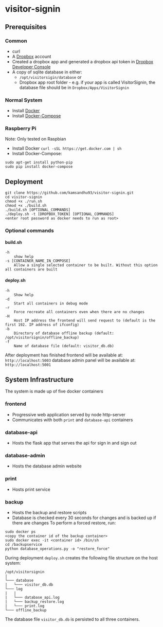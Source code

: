 # visitor-signin

## Prerequisites
### Common
 - curl
 - A [Dropbox](https://www.dropbox.com) account
 - Created a dropbox app and generated a dropbox api token in [Dropbox Developer Console](https://www.dropbox.com/developers/apps)
 - A copy of sqlite database in either:
   - `/opt/visitorsigin/database` or
   - Dropbox app root folder - e.g. if your app is called VisitorSignin, the database file should be in `Dropbox/Apps/VisitorSignin`
### Normal System
 - Install [Docker](https://docs.docker.com/install/)
 - Install [Docker-Compose](https://docs.docker.com/compose/install/#prerequisites)
### Raspberry Pi
Note: Only tested on Raspbian
 - Install Docker
 `curl -sSL https://get.docker.com | sh`
 - Install Docker-Compose:
 ```
 sudo apt-get install python-pip
 sudo pip install docker-compose
 ```

## Deployment
 ```
 git clone https://github.com/kamsandhu93/visitor-signin.git
 cd visitor-signin
 chmod +x ./run.sh
 chmod +x ./build.sh
 ./build.sh [OPTIONAL_COMMANDS]
 ./deploy.sh -t [DROPBOX_TOKEN] [OPTIONAL_COMMANDS]
 <enter root password as docker needs to run as root>
 ```

### Optional commands
#### build.sh
```
-h
    show help
-s [CONTAINER_NAME_IN_COMPOSE]
    Allow a single selected container to be built. Without this option all containers are built
```

#### deploy.sh
```
-h
    Show help
-d
    Start all containers in debug mode
-r
    Force recreate all containers even when there are no changes
-H
    Host IP address the frontend will send request to (default is the first 192. IP address of ifconfig)
-b
    Directory of database offline backup (default: /opt/visitorsignin/offline_backup)
-f
    Name of database file (default: visitor_db.db)
```

After deployment has finished
frontend will be available at: `http://localhost:5003`
database admin panel will be available at: `http://localhost:5001`

## System Infrastructure
The system is made up of five docker containers

### frontend
 - Progressive web application served by node http-server
 - Communicates with both `print` and `database-api` containers

### database-api
 - Hosts the flask app that serves the api for sign in and sign out

### database-admin
 - Hosts the database admin website

### print
 - Hosts print service

### backup
 - Hosts the backup and restore scripts
 - Database is checked every 30 seconds for changes and is backed up if there are changes
To perform a forced restore, run:
```
sudo docker ps
<copy the container id of the backup container>
sudo docker exec -it <container id> /bin/sh
cd /backupservice
python database_operations.py -o "restore_force"
```

During deployment `deploy.sh` creates the following file structure on the host system:
```
/opt/visitorsignin
|
└─── database
|   └─── visitor_db.db
└─── log
|   |
|   └─── database_api.log
|   └─── backup_restore.log
|   └─── print.log
└─── offline_backup
```
The database file `visitor_db.db` is persisted to all three containers.

